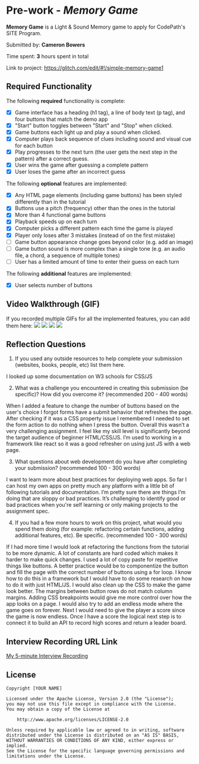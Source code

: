 # Pre-work - *Memory Game*

**Memory Game** is a Light & Sound Memory game to apply for CodePath's SITE Program. 

Submitted by: **Cameron Bowers**

Time spent: **3** hours spent in total

Link to project: https://glitch.com/edit/#!/simple-memory-game1

## Required Functionality

The following **required** functionality is complete:

* [x] Game interface has a heading (h1 tag), a line of body text (p tag), and four buttons that match the demo app
* [x] "Start" button toggles between "Start" and "Stop" when clicked. 
* [x] Game buttons each light up and play a sound when clicked. 
* [x] Computer plays back sequence of clues including sound and visual cue for each button
* [x] Play progresses to the next turn (the user gets the next step in the pattern) after a correct guess. 
* [x] User wins the game after guessing a complete pattern
* [x] User loses the game after an incorrect guess

The following **optional** features are implemented:

* [x] Any HTML page elements (including game buttons) has been styled differently than in the tutorial
* [x] Buttons use a pitch (frequency) other than the ones in the tutorial
* [x] More than 4 functional game buttons
* [x] Playback speeds up on each turn
* [x] Computer picks a different pattern each time the game is played
* [x] Player only loses after 3 mistakes (instead of on the first mistake)
* [ ] Game button appearance change goes beyond color (e.g. add an image)
* [ ] Game button sound is more complex than a single tone (e.g. an audio file, a chord, a sequence of multiple tones)
* [ ] User has a limited amount of time to enter their guess on each turn

The following **additional** features are implemented:

- [x] User selects number of buttons

## Video Walkthrough (GIF)

If you recorded multiple GIFs for all the implemented features, you can add them here:
![](https://github.com/AutonomousDev/MemoryGame/blob/main/2022-03-22%2014-16-44_2.gif?raw=true)
![](gif2-link-here)
![](gif3-link-here)
![](gif4-link-here)

## Reflection Questions
1. If you used any outside resources to help complete your submission (websites, books, people, etc) list them here. 

I looked up some documentation on W3 schools for CSS/JS

2. What was a challenge you encountered in creating this submission (be specific)? How did you overcome it? (recommended 200 - 400 words) 

When I added a feature to change the number of buttons based on the user's choice I forgot forms have a submit behavior that refreshes the page. After checking if it was a CSS property issue I remembered I needed to set the form action to do nothing when I press the button. 
Overall this wasn’t a very challenging assignment. I feel like my skill level is significantly beyond the target audience of beginner HTML/CSS/JS. I’m used to working in a framework like react so it was a good refresher on using just JS with a web page.


3. What questions about web development do you have after completing your submission? (recommended 100 - 300 words) 

I want to learn more about best practices for deploying web apps. So far I can host my own apps on pretty much any platform with a little bit of following tutorials and documentation. I’m pretty sure there are things I’m doing that are sloppy or bad practices. It’s challenging to identify good or bad practices when you're self learning or only making projects to the assignment spec.

4. If you had a few more hours to work on this project, what would you spend them doing (for example: refactoring certain functions, adding additional features, etc). Be specific. (recommended 100 - 300 words) 

If I had more time I would look at refactoring the functions from the tutorial to be more dynamic. A lot of constants are hard coded which makes it harder to make quick changes. 
I used a lot of copy paste for repetitive things like buttons. A better practice would be to componentize the button and fill the page with the correct number of buttons using a for loop. I know how to do this in a framework but I would have to do some research on how to do it with just HTML/JS.
I would also clean up the CSS to make the game look better. The margins between button rows do not match column margins. Adding CSS breakpoints would give me more control over how the app looks on a page. 
I would also try to add an endless mode where the game goes on forever. Next I would need to give the player a score since the game is now endless. Once I have a score the logical next step is to connect it to build an API to record high scores and return a leader board. 



## Interview Recording URL Link

[My 5-minute Interview Recording](https://youtu.be/rWlos-smtaA)


## License

    Copyright [YOUR NAME]

    Licensed under the Apache License, Version 2.0 (the "License");
    you may not use this file except in compliance with the License.
    You may obtain a copy of the License at

        http://www.apache.org/licenses/LICENSE-2.0

    Unless required by applicable law or agreed to in writing, software
    distributed under the License is distributed on an "AS IS" BASIS,
    WITHOUT WARRANTIES OR CONDITIONS OF ANY KIND, either express or implied.
    See the License for the specific language governing permissions and
    limitations under the License.
